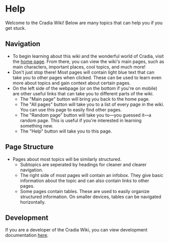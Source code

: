 # Help

<div class="hat-note">
    Welcome to the Cradia Wiki! Below are many topics that can help you if you get stuck.
</div>

## Navigation

* To begin learning about this wiki and the wonderful world of Cradia, visit the [home page](/home). From there, you can view the wiki's main pages, such as main characters, important places, cool topics, and much more!
* Don't just stop there! Most pages will contain light blue text that can take you to other pages when clicked. These can be used to learn even more about topics and gain context about certain pages.
* On the left side of the webpage (or on the bottom if you're on mobile) are other useful links that can take you to different parts of the wiki.
    * The "Main page" button will bring you back to the home page.
    * The "All pages" button will take you to a list of every page in the wiki. You can use this page to easily find other pages.
    * The "Random page" button will take you to—you guessed it—a random page. This is useful if you're interested in learning something new.
    * The "Help" button will take you to this page.

## Page Structure

* Pages about most topics will be similarly structured.
    * Subtopics are seperated by headings for cleaner and clearer navigation.
    * The right side of most pages will contain an infobox. They give basic information about the topic and can also contain links to other pages.
    * Some pages contain tables. These are used to easily organize structured information. On smaller devices, tables can be navigated horizontally.

## Development

If you are a developer of the Cradia Wiki, you can view development documentation [here](https://docs.google.com/document/d/1RAJxMvn6o8nUZy38LsR_0T-fHZbQsZbJJ7_aIK1GgGM/edit?tab=t.0).